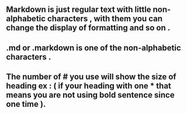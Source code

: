 
##  Markdown is just regular text with little non-alphabetic characters , with them you can change the display of formatting and so on . 

##  .md  or .markdown is one of the non-alphabetic characters .

## The number of # you use will show the size of heading ex : ( if your heading with one * that means you are not using bold sentence since one time ).
